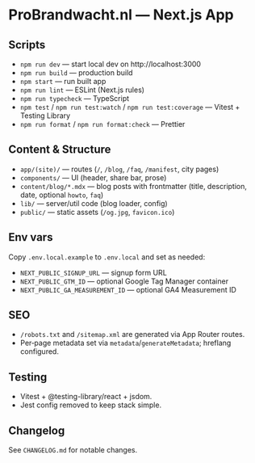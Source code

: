 # ProBrandwacht.nl — Next.js App

## Scripts

- `npm run dev` — start local dev on http://localhost:3000
- `npm run build` — production build
- `npm start` — run built app
- `npm run lint` — ESLint (Next.js rules)
- `npm run typecheck` — TypeScript
- `npm test` / `npm run test:watch` / `npm run test:coverage` — Vitest + Testing Library
- `npm run format` / `npm run format:check` — Prettier

## Content & Structure

- `app/(site)/` — routes (`/`, `/blog`, `/faq`, `/manifest`, city pages)
- `components/` — UI (header, share bar, prose)
- `content/blog/*.mdx` — blog posts with frontmatter (title, description, date, optional `howto`, `faq`)
- `lib/` — server/util code (blog loader, config)
- `public/` — static assets (`/og.jpg`, `favicon.ico`)

## Env vars

Copy `.env.local.example` to `.env.local` and set as needed:

- `NEXT_PUBLIC_SIGNUP_URL` — signup form URL
- `NEXT_PUBLIC_GTM_ID` — optional Google Tag Manager container
- `NEXT_PUBLIC_GA_MEASUREMENT_ID` — optional GA4 Measurement ID

## SEO

- `/robots.txt` and `/sitemap.xml` are generated via App Router routes.
- Per‑page metadata set via `metadata`/`generateMetadata`; hreflang configured.

## Testing

- Vitest + @testing-library/react + jsdom.
- Jest config removed to keep stack simple.

## Changelog

See `CHANGELOG.md` for notable changes.
